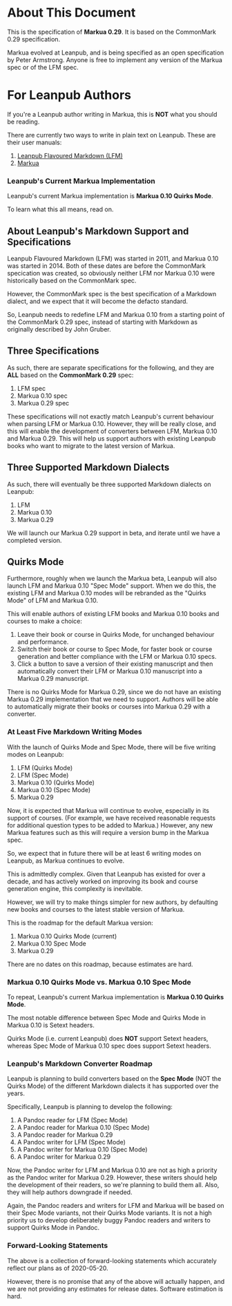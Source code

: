 # About This Document

This is the specification of **Markua 0.29**. It is based on the CommonMark 0.29
specification.

Markua evolved at Leanpub, and is being specified as an open specification by
Peter Armstrong. Anyone is free to implement any version of the Markua spec
or of the LFM spec.

# For Leanpub Authors

If you're a Leanpub author writing in Markua, this is **NOT** what you should be
reading.

There are currently two ways to write in plain text on Leanpub. These are their
user manuals:

1. [Leanpub Flavoured Markdown (LFM)](https://leanpub.com/lfm/read)
2. [Markua](https://leanpub.com/markua/read)

### Leanpub's Current Markua Implementation

Leanpub's current Markua implementation is **Markua 0.10 Quirks Mode**.

To learn what this all means, read on.

## About Leanpub's Markdown Support and Specifications

Leanpub Flavoured Markdown (LFM) was started in 2011, and Markua 0.10 was
started in 2014. Both of these dates are before the CommonMark specication was
created, so obviously neither LFM nor Markua 0.10 were historically based on
the CommonMark spec.

However, the CommonMark spec is the best specification of a Markdown dialect,
and we expect that it will become the defacto standard.

So, Leanpub needs to redefine LFM and Markua 0.10 from a starting point of the
CommonMark 0.29 spec, instead of starting with Markdown as originally described
by John Gruber.

## Three Specifications

As such, there are separate specifications for the following, and they are
**ALL** based on the **CommonMark 0.29** spec:

1. LFM spec
2. Markua 0.10 spec
3. Markua 0.29 spec

These specifications will not exactly match Leanpub's current behaviour when
parsing LFM or Markua 0.10. However, they will be really close, and this will
enable the development of converters between LFM, Markua 0.10 and Markua 0.29.
This will help us support authors with existing Leanpub books who want to
migrate to the latest version of Markua.

## Three Supported Markdown Dialects

As such, there will eventually be three supported Markdown dialects on Leanpub:

1. LFM
2. Markua 0.10
3. Markua 0.29

We will launch our Markua 0.29 support in beta, and iterate until we have a
completed version.

## Quirks Mode

Furthermore, roughly when we launch the Markua beta, Leanpub will also launch
LFM and Markua 0.10 "Spec Mode" support. When we do this, the existing LFM and
Markua 0.10 modes will be rebranded as the "Quirks Mode" of LFM and Markua 0.10.

This will enable authors of existing LFM books and Markua 0.10 books and courses
to make a choice:

1. Leave their book or course in Quirks Mode, for unchanged behaviour and
   performance.
2. Switch their book or course to Spec Mode, for faster book or course
   generation and better compliance with the LFM or Markua 0.10 specs.
3. Click a button to save a version of their existing manuscript and then
   automatically convert their LFM or Markua 0.10 manuscript into a Markua 0.29
   manuscript.

There is no Quirks Mode for Markua 0.29, since we do not have an existing
Markua 0.29 implementation that we need to support. Authors will be able to
automatically migrate their books or courses into Markua 0.29 with a converter.

### At Least Five Markdown Writing Modes

With the launch of Quirks Mode and Spec Mode, there will be five writing modes
on Leanpub:

1. LFM (Quirks Mode)
2. LFM (Spec Mode)
3. Markua 0.10 (Quirks Mode)
4. Markua 0.10 (Spec Mode)
5. Markua 0.29

Now, it is expected that Markua will continue to evolve, especially in its
support of courses. (For example, we have received reasonable requests for
additional question types to be added to Markua.) However, any new Markua
features such as this will require a version bump in the Markua spec.

So, we expect that in future there will be at least 6 writing modes on Leanpub,
as Markua continues to evolve.

This is admittedly complex. Given that Leanpub has existed for over a decade,
and has actively worked on improving its book and course generation engine,
this complexity is inevitable.

However, we will try to make things simpler for new authors, by defaulting
new books and courses to the latest stable version of Markua.

This is the roadmap for the default Markua version:

1. Markua 0.10 Quirks Mode (current)
2. Markua 0.10 Spec Mode
3. Markua 0.29

There are no dates on this roadmap, because estimates are hard.

### Markua 0.10 Quirks Mode vs. Markua 0.10 Spec Mode

To repeat, Leanpub's current Markua implementation is **Markua 0.10 Quirks
Mode**.

The most notable difference between Spec Mode and Quirks Mode in Markua 0.10
is Setext headers.

Quirks Mode (i.e. current Leanpub) does **NOT** support Setext headers, whereas
Spec Mode of Markua 0.10 spec does support Setext headers.

### Leanpub's Markdown Converter Roadmap

Leanpub is planning to build converters based on the **Spec Mode** (NOT the
Quirks Mode) of the different Markdown dialects it has supported over the years.

Specifically, Leanpub is planning to develop the following:

1. A Pandoc reader for LFM (Spec Mode)
2. A Pandoc reader for Markua 0.10 (Spec Mode)
3. A Pandoc reader for Markua 0.29
4. A Pandoc writer for LFM (Spec Mode)
5. A Pandoc writer for Markua 0.10 (Spec Mode)
6. A Pandoc writer for Markua 0.29

Now, the Pandoc writer for LFM and Markua 0.10 are not as high a priority as the
Pandoc writer for Markua 0.29. However, these writers should help the development
of their readers, so we're planning to build them all. Also, they will help
authors downgrade if needed.

Again, the Pandoc readers and writers for LFM and Markua will be based on their
Spec Mode variants, not their Quirks Mode variants. It is not a high priority
us to develop deliberately buggy Pandoc readers and writers to support Quirks
Mode in Pandoc.

### Forward-Looking Statements

The above is a collection of forward-looking statements which accurately reflect
our plans as of 2020-05-20.

However, there is no promise that any of the above will actually happen, and we
are not providing any estimates for release dates. Software estimation is hard.